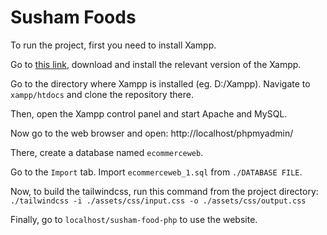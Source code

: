 # Susham Foods

To run the project, first you need to install Xampp.

Go to [this link](https://www.apachefriends.org/download.html), download and install the relevant version of the Xampp.

Go to the directory where Xampp is installed (eg. D:/Xampp). Navigate to `xampp/htdocs` and clone the repository there.

Then, open the Xampp control panel and start Apache and MySQL.

Now go to the web browser and open: http://localhost/phpmyadmin/

There, create a database named `ecommerceweb`.

Go to the `Import` tab. Import `ecommerceweb_1.sql` from `./DATABASE FILE`.

Now, to build the tailwindcss, run this command from the project directory:
`./tailwindcss -i ./assets/css/input.css -o ./assets/css/output.css`

Finally, go to `localhost/susham-food-php` to use the website. 